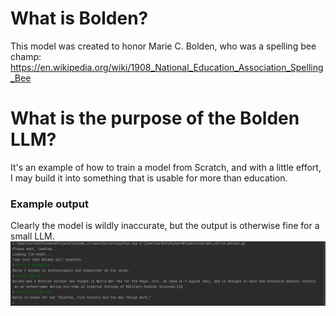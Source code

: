 # What is Bolden?

This model was created to honor Marie C. Bolden, who was a spelling bee champ: 
https://en.wikipedia.org/wiki/1908_National_Education_Association_Spelling_Bee

# What is the purpose of the Bolden LLM?

It's an example of how to train a model from Scratch, and with a little effort, I may build it into something that is usable for more than education.

### Example output
Clearly the model is wildly inaccurate, but the output is otherwise fine for a small LLM.
![](example_output.png)